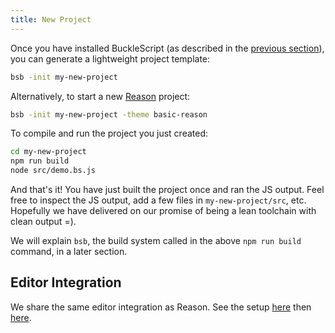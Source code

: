 ```yaml
---
title: New Project
---
```


Once you have installed BuckleScript (as described in the [previous section](installation.md)), you can generate a lightweight project template:

```sh
bsb -init my-new-project
```

Alternatively, to start a new [Reason](https://reasonml.github.io) project:

```sh
bsb -init my-new-project -theme basic-reason
```

To compile and run the project you just created:

```sh
cd my-new-project
npm run build
node src/demo.bs.js
```

And that's it! You have just built the project once and ran the JS output. Feel free to inspect the JS output, add a few files in `my-new-project/src`, etc. Hopefully we have delivered on our promise of being a lean toolchain with clean output =).

We will explain `bsb`, the build system called in the above `npm run build` command, in a later section.

## Editor Integration

We share the same editor integration as Reason. See the setup [here](https://reasonml.github.io/docs/en/installation.html) then [here](https://reasonml.github.io/docs/en/editor-plugins).
